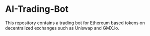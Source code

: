 # AI-Trading-Bot
This repository contains a trading bot for Ethereum based tokens on decentralized exchanges such as Uniswap and GMX.io.
